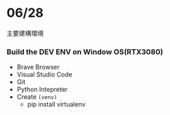 # 06/28

主要建構環境

### Build the DEV ENV on Window OS(RTX3080)

- Brave Browser
- Visual Studio Code
- Git
- Python Intepreter
- Create `(venv)`
    - pip install virtualenv


